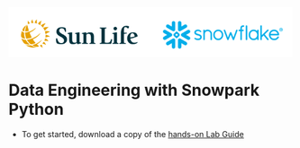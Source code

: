 ![sunlife-snowflake](https://raw.githubusercontent.com/sfc-gh-mwies/sunlife-hol/main/img/sunlife-snowflake.png)
# Data Engineering with Snowpark Python
* To get started, download a copy of the [hands-on Lab Guide](HOL%20Guide%20-%20Data%20Engineering%20Pipelines%20with%20Snowpark%20Python.pdf)
